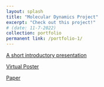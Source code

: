 ```yaml
---
layout: splash
title: "Molecular Dynamics Project"
excerpt: "Check out this project!"
# (date: 11-7-2022) 
collection: portfolio
permanent link: /portfolio-1/
---
```




[A short introductory presentation](Presentation_for_Reading_Group.pdf)

[Virtual Poster](virtual_poster.png)

[Paper](https://openreview.net/group?id=ICML.cc/2021/Workshop/URL)
